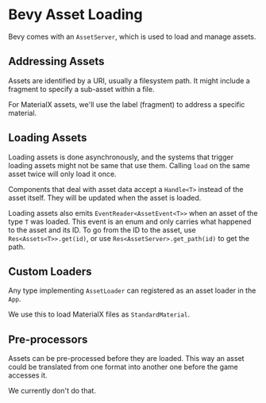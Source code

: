 # Bevy Asset Loading

Bevy comes with an `AssetServer`, which is used to load and manage assets.

## Addressing Assets

Assets are identified by a URI, usually a filesystem path.
It might include a fragment to specify a sub-asset within a file.

For MaterialX assets, we'll use the label (fragment) to address a specific material.

## Loading Assets

Loading assets is done asynchronously,
and the systems that trigger loading assets might not be same that use them.
Calling `load` on the same asset twice will only load it once.

Components that deal with asset data accept a `Handle<T>` instead of the asset itself.
They will be updated when the asset is loaded.

Loading assets also emits `EventReader<AssetEvent<T>>` when an asset of the type `T` was loaded.
This event is an enum and only carries what happened to the asset and its ID.
To go from the ID to the asset, use `Res<Assets<T>>.get(id)`,
or use `Res<AssetServer>.get_path(id)` to get the path.

## Custom Loaders

Any type implementing `AssetLoader` can registered as an asset loader in the `App`.

We use this to load MaterialX files as `StandardMaterial`.

## Pre-processors

Assets can be pre-processed before they are loaded.
This way an asset could be translated from one format into another one
before the game accesses it.

We currently don't do that.
